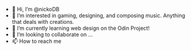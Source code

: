 - 👋 Hi, I’m @nickoDB
- 👀 I’m interested in gaming, designing, and composing music. Anything that deals with creations.
- 🌱 I’m currently learning web design on the Odin Project!
- 💞️ I’m looking to collaborate on ...
- 📫 How to reach me 

<!---
nickoDB/nickoDB is a ✨ special ✨ repository because its `README.md` (this file) appears on your GitHub profile.
You can click the Preview link to take a look at your changes.
--->
